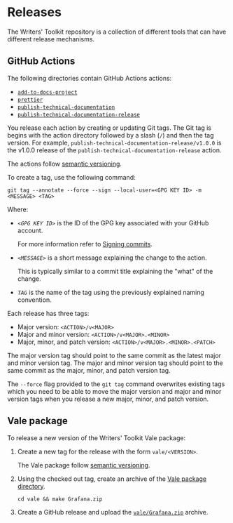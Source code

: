 # Releases

The Writers' Toolkit repository is a collection of different tools that can have different release mechanisms.

## GitHub Actions

The following directories contain GitHub Actions actions:

- [`add-to-docs-project`](./add-to-docs-project/)
- [`prettier`](./prettier/)
- [`publish-technical-documentation`](./publish-technical-documentation/)
- [`publish-technical-documentation-release`](./publish-technical-documentation-release/)

You release each action by creating or updating Git tags.
The Git tag is begins with the action directory followed by a slash (`/`) and then the tag version.
For example, `publish-technical-documentation-release/v1.0.0` is the v1.0.0 release of the `publish-technical-documentation-release` action.

The actions follow [semantic versioning](https://semver.org/).

To create a tag, use the following command:

```console
git tag --annotate --force --sign --local-user=<GPG KEY ID> -m <MESSAGE> <TAG>
```

Where:

- _`<GPG KEY ID>`_ is the ID of the GPG key associated with your GitHub account.

  For more information refer to [Signing commits](https://docs.github.com/en/authentication/managing-commit-signature-verification/signing-commits).

- _`<MESSAGE>`_ is a short message explaining the change to the action.

  This is typically similar to a commit title explaining the "what" of the change.

- _`TAG`_ is the name of the tag using the previously explained naming convention.

Each release has three tags:

- Major version: `<ACTION>/v<MAJOR>`
- Major and minor version: `<ACTION>/v<MAJOR>.<MINOR>`
- Major, minor, and patch version: `<ACTION>/v<MAJOR>.<MINOR>.<PATCH>`

The major version tag should point to the same commit as the latest major and minor version tag.
The major and minor version tag should point to the same commit as the major, minor, and patch version tag.

The `--force` flag provided to the `git tag` command overwrites existing tags which you need to be able to move the major version and major and minor version tags when you release a new major, minor, and patch version.

## Vale package

To release a new version of the Writers' Toolkit Vale package:

1. Create a new tag for the release with the form `vale/<VERSION>`.

   The Vale package follow [semantic versioning](https://semver.org).

1. Using the checked out tag, create an archive of the [Vale package directory](./vale/Grafana).

   ```console
   cd vale && make Grafana.zip
   ```

1. Create a GitHub release and upload the [`vale/Grafana.zip`](./vale/Grafana.zip) archive.
